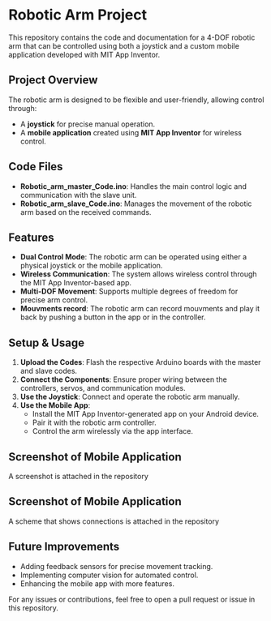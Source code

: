 # Robotic Arm Project

This repository contains the code and documentation for a 4-DOF robotic arm that can be controlled using both a joystick and a custom mobile application developed with MIT App Inventor.

## Project Overview
The robotic arm is designed to be flexible and user-friendly, allowing control through:
- A **joystick** for precise manual operation.
- A **mobile application** created using **MIT App Inventor** for wireless control.

## Code Files
- **Robotic_arm_master_Code.ino**: Handles the main control logic and communication with the slave unit.
- **Robotic_arm_slave_Code.ino**: Manages the movement of the robotic arm based on the received commands.

## Features
- **Dual Control Mode**: The robotic arm can be operated using either a physical joystick or the mobile application.
- **Wireless Communication**: The system allows wireless control through the MIT App Inventor-based app.
- **Multi-DOF Movement**: Supports multiple degrees of freedom for precise arm control.
- **Mouvments record**: The robotic arm can record mouvments and play it back by pushing a button in the app or in the controller.

## Setup & Usage
1. **Upload the Codes**: Flash the respective Arduino boards with the master and slave codes.
2. **Connect the Components**: Ensure proper wiring between the controllers, servos, and communication modules.
3. **Use the Joystick**: Connect and operate the robotic arm manually.
4. **Use the Mobile App**:
   - Install the MIT App Inventor-generated app on your Android device.
   - Pair it with the robotic arm controller.
   - Control the arm wirelessly via the app interface.

## Screenshot of Mobile Application
A screenshot is attached in the repository

## Screenshot of Mobile Application
A scheme that shows connections is attached in the repository

## Future Improvements
- Adding feedback sensors for precise movement tracking.
- Implementing computer vision for automated control.
- Enhancing the mobile app with more features.

For any issues or contributions, feel free to open a pull request or issue in this repository.

